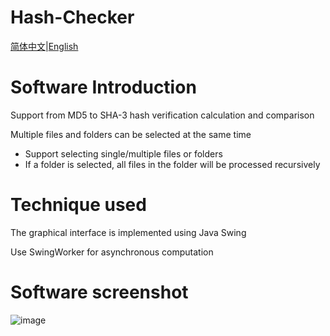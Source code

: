 # Hash-Checker

[简体中文](https://github.com/Cheng-MaoMao/Sennpai/blob/main/README.md)|[English](https://github.com/Cheng-MaoMao/Hash-Checker/blob/main/README_en.md)

# Software Introduction

Support from MD5 to SHA-3 hash verification calculation and comparison

Multiple files and folders can be selected at the same time

* Support selecting single/multiple files or folders
* If a folder is selected, all files in the folder will be processed recursively

# Technique used

The graphical interface is implemented using Java Swing

Use SwingWorker for asynchronous computation

# Software screenshot
![image](https://github.com/user-attachments/assets/273828c1-0c3c-4157-b7dd-ae5157633620)

